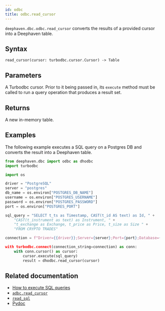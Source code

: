 ```yaml
---
id: odbc
title: odbc.read_cursor
---
```


`deephaven.dbc.odbc.read_cursor` converts the results of a provided cursor into a Deephaven table.

## Syntax

```
read_cursor(cursor: turbodbc.cursor.Cursor) -> Table
```

## Parameters

<ParamTable>
<Param name="cursor" type="turbodbc.cursor.Cursor">

A Turbodbc cursor. Prior to it being passed in, its `execute` method must be called to run a query operation that produces a result set.

</Param>
</ParamTable>

## Returns

A new in-memory table.

## Examples

The following example executes a SQL query on a Postgres DB and converts the result into a Deephaven table.

```python skip-test
from deephaven.dbc import odbc as dhodbc
import turbodbc

import os

driver = "PostgreSQL"
server = "postgres"
db_name = os.environ["POSTGRES_DB_NAME"]
username = os.environ["POSTGRES_USERNAME"]
password = os.environ["POSTGRES_PASSWORD"]
port = os.environ["POSTGRES_PORT"]

sql_query = "SELECT t_ts as Timestamp, CAST(t_id AS text) as Id, " +
    "CAST(t_instrument as text) as Instrument, " +
    "t_exchange as Exchange, t_price as Price, t_size as Size " +
    "FROM CRYPTO TRADES"

connection = f"Driver={{driver}};Server={server};Port={port};Database={db_name};Uid={username};Pwd={password}

with turbodbc.connect(connection_string=connection) as conn:
    with conn.cursor() as cursor:
        cursor.execute(sql_query)
        result = dhodbc.read_cursor(cursor)
```

## Related documentation

- [How to execute SQL queries](../../../how-to-guides/data-import-export/execute-sql-queries.md)
- [`adbc.read_cursor`](./adbc.md)
- [`read_sql`](./read_sql.md)
- [Pydoc](https://deephaven.io/core/pydoc/code/deephaven.dbc.odbc.html#deephaven.dbc.odbc.read_cursor)
